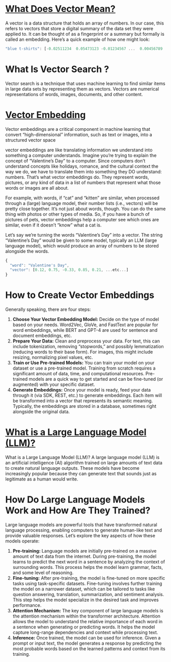 # [What Does Vector Mean?](https://www.couchbase.com/blog/what-is-vector-search/)
A vector is a data structure that holds an array of numbers. In our case, this refers to vectors that store a digital summary of the data set they were applied to. It can be thought of as a fingerprint or a summary but formally is called an embedding. Here’s a quick example of how one might look:

```javascript
"blue t-shirts": [-0.02511234  0.05473123 -0.01234567 ...  0.00456789  0.03345678 -0.00789012]
```

# What Is Vector Search ?
Vector search is a technique that uses machine learning to find similar items in large data sets by representing them as vectors. Vectors are numerical representations of words, images, documents, and other content.

# [Vector Embedding](https://www.couchbase.com/blog/what-are-vector-embeddings/)
Vector embeddings are a critical component in machine learning that convert “high-dimensional” information, such as text or images, into a structured vector space

vector embeddings are like translating information we understand into something a computer understands. Imagine you’re trying to explain the concept of “Valentine’s Day” to a computer. Since computers don’t understand concepts like holidays, romance, and the cultural context the way we do, we have to translate them into something they DO understand: numbers. That’s what vector embeddings do. They represent words, pictures, or any kind of data in a list of numbers that represent what those words or images are all about.

For example, with words, if “cat” and “kitten” are similar, when processed through a (large) language model, their number lists (i.e., vectors) will be pretty close together. It’s not just about words, though. You can do the same thing with photos or other types of media. So, if you have a bunch of pictures of pets, vector embeddings help a computer see which ones are similar, even if it doesn’t “know” what a cat is.

Let’s say we’re turning the words “Valentine’s Day” into a vector. The string “Valentine’s Day” would be given to some model, typically an LLM (large language model), which would produce an array of numbers to be stored alongside the words.
```javascript
{
  "word": "Valentine's Day",
  "vector": [0.12, 0.75, -0.33, 0.85, 0.21, ...etc...]
}
```

# How to Create Vector Embeddings
Generally speaking, there are four steps:

1. **Choose Your Vector Embedding Model:** Decide on the type of model based on your needs. Word2Vec, GloVe, and FastText are popular for word embeddings, while BERT and GPT-4 are used for sentence and document embeddings, etc.
2. **Prepare Your Data:** Clean and preprocess your data. For text, this can include tokenization, removing “stopwords,” and possibly lemmatization (reducing words to their base form). For images, this might include resizing, normalizing pixel values, etc.
3. **Train or Use Pre-trained Models:** You can train your model on your dataset or use a pre-trained model. Training from scratch requires a significant amount of data, time, and computational resources. Pre-trained models are a quick way to get started and can be fine-tuned (or augmented) with your specific dataset.
4. **Generate Embeddings:** Once your model is ready, feed your data through it (via SDK, REST, etc.) to generate embeddings. Each item will be transformed into a vector that represents its semantic meaning. Typically, the embeddings are stored in a database, sometimes right alongside the original data.

# [What is a Large Language Model (LLM)?](https://www.couchbase.com/blog/large-language-models-explained/)
What is a Large Language Model (LLM)?
A large language model (LLM) is an artificial intelligence (AI) algorithm trained on large amounts of text data to create natural language outputs. These models have become increasingly popular because they can generate text that sounds just as legitimate as a human would write.

# How Do Large Language Models Work and How Are They Trained?
Large language models are powerful tools that have transformed natural language processing, enabling computers to generate human-like text and provide valuable responses. Let’s explore the key aspects of how these models operate:

1. **Pre-training:** Language models are initially pre-trained on a massive amount of text data from the internet. During pre-training, the model learns to predict the next word in a sentence by analyzing the context of surrounding words. This process helps the model learn grammar, facts, and some level of reasoning.
2. **Fine-tuning:** After pre-training, the model is fine-tuned on more specific tasks using task-specific datasets. Fine-tuning involves further training the model on a narrower dataset, which can be tailored to tasks like question answering, translation, summarization, and sentiment analysis. This step helps the model specialize in the desired task and improves performance.
3. **Attention Mechanism:** The key component of large language models is the attention mechanism within the transformer architecture. Attention allows the model to understand the relative importance of each word in a sentence when generating or predicting words. It helps the model capture long-range dependencies and context while processing text.
4. **Inference:** Once trained, the model can be used for inference. Given a prompt or input text, the model generates a response by predicting the most probable words based on the learned patterns and context from its training. 

